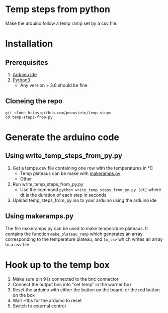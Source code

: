 # Temp steps from python
Make the arduino follow a temp ramp set by a csv file.
# Installation
## Prerequisites
1. [Arduino Ide](https://www.arduino.cc/en/software)
1. [Python3](https://www.python.org/downloads/)
    - Any version > 3.6 should be fine

## Cloneing the repo
```git clone https:github.com/pnewstein/temp-steps```  
```cd temp-steps-from-py```

# Generate the arduino code
## Using write_temp_steps_from_py.py
1. Get a temps.csv file containing one row with the temperatures in °C
    - Temp plateaus can be make with [makeramps.py](#using-makerampspy)
    - Other 
1. Run write_temp_steps_from_py.py
    - Use the command ```python write_temp_steps_from_py.py [dt]```
    where dt is the duration of each step in seconds
1. Upload temp_steps_from_py.ino to your arduino using the arduino ide

## Using makeramps.py
The file makeramps.py can be used to make temperature plateaus. It contains the 
function ```make_plateau_ramp``` which generates an array corresponding to the temperature
plateau, and ```to_csv``` which writes an array to a csv file.

# Hook up to the temp box
1. Make sure pin 9 is connected to the bnc connector
1. Connect the output bnc into "set temp" in the warner box
1. Reset the arduino with either the button on the board, or the red button on the box
1. Wait ~10s for the arduino to reset
1. Switch to external control